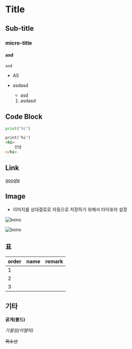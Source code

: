 # Title

## Sub-title

### micro-title

#### asd

`asd`
* AS
- asdasd

  - asd

  1. asdasd

## Code Block

``` python
print("hi")
```

```html
print('hi')
<hi>
	안녕
</hi>
```



## Link

[google](https://google.com)

## Image

- 이미지를 상대결로로 자동으로 저장하기 위해서 타이포라 설정

![bono](./md-images/bono.png)

![bono](D:\Practice\typora\bono.png)



## 표



| order | name | remark |
| ----- | ---- | ------ |
| 1     |      |        |
| 2     |      |        |
| 3     |      |        |



## 기타

**굵게(볼드)**

*기울임(이탤릭)*

~~취소선~~






















